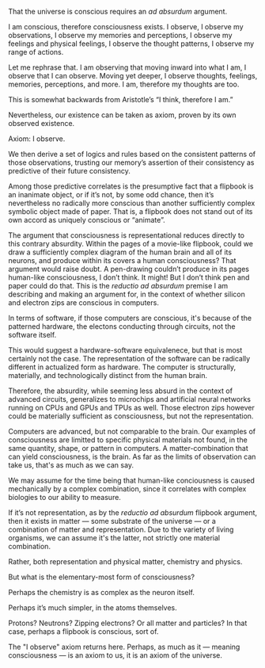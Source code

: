 That the universe is conscious requires an *ad absurdum* argument.

I am conscious, therefore consciousness exists. I observe, I observe my observations, I observe my memories and perceptions, I observe my feelings and physical feelings, I observe the thought patterns, I observe my range of actions.

Let me rephrase that. I am observing that moving inward into what I am, I observe that I can observe. Moving yet deeper, I observe thoughts, feelings, memories, perceptions, and more. I am, therefore my thoughts are too.

This is somewhat backwards from Aristotle’s “I think, therefore I am.”

Nevertheless, our existence can be taken as axiom, proven by its own observed existence.

Axiom: I observe.

We then derive a set of logics and rules based on the consistent patterns of those observations, trusting our memory’s assertion of their consistency as predictive of their future consistency.

Among those predictive correlates is the presumptive fact that a flipbook is an inanimate object, or if it’s not, by some odd chance, then it’s nevertheless no radically more conscious than another sufficiently complex symbolic object made of paper. That is, a flipbook does not stand out of its own accord as uniquely conscious or “animate”. 

The argument that consciousness is representational reduces directly to this contrary absurdity. Within the pages of a movie-like flipbook, could we draw a sufficiently complex diagram of the human brain and all of its neurons, and produce within its covers a human consciousness? That argument would raise doubt. A pen-drawing couldn’t produce in its pages human-like consciousness, I don’t think. It might! But I don’t think pen and paper could do that. This is the *reductio ad absurdum* premise I am describing and making an argument for, in the context of whether silicon and electron zips are conscious in computers.

In terms of software, if those computers are conscious, it's because of the patterned hardware, the electons conducting through circuits, not the software itself.

This would suggest a hardware-software equivalenece, but that is most certainly not the case. The representation of the software can be radically different in actualized form as hardware. The computer is structurally, materially, and technologically distinct from the human brain.

Therefore, the absurdity, while seeming less absurd in the context of advanced circuits, generalizes to microchips and artificial neural networks running on CPUs and GPUs and TPUs as well. Those electron zips however could be materially sufficient as consciousness, but not the representation.

Computers are advanced, but not comparable to the brain. Our examples of consciousness are limitted to specific physical materials not found, in the same quantity, shape, or pattern in computers. A matter-combination that can yield consciousness, is the brain. As far as the limits of observation can take us, that's as much as we can say.

We may assume for the time being that human-like conciousness is caused mechanically by a complex combination, since it correlates with complex biologies to our ability to measure.

If it’s not representation, as by the *reductio ad absurdum* flipbook argument, then it exists in matter — some substrate of the universe — or a combination of matter and representation. Due to the variety of living organisms, we can assume it's the latter, not strictly one material combination.

Rather, both representation and physical matter, chemistry and physics.

But what is the elementary-most form of consciousness? 

Perhaps the chemistry is as complex as the neuron itself.

Perhaps it’s much simpler, in the atoms themselves.

Protons? Neutrons? Zipping electrons? Or all matter and particles? In that case, perhaps a flipbook is conscious, sort of.

The "I observe" axiom returns here. Perhaps, as much as it — meaning consciousness — is an axiom to us, it is an axiom of the universe.

